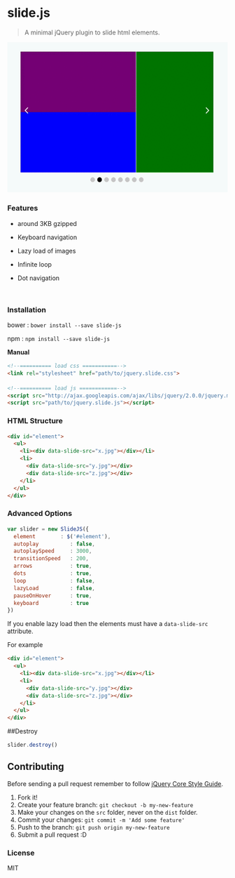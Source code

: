 # slide.js

> A minimal jQuery plugin to slide html elements.



![gif](demo/screen.gif)



### Features

- around 3KB gzipped

- Keyboard navigation

- Lazy load of images

- Infinite loop

- Dot navigation

  ​

### Installation

bower : `bower install --save slide-js`

npm : `npm install --save slide-js`

**Manual**

``` html
<!--========== load css ===========-->
<link rel="stylesheet" href="path/to/jquery.slide.css">

<!--========== load js ============-->
<script src="http://ajax.googleapis.com/ajax/libs/jquery/2.0.0/jquery.min.js"></script>
<script src="path/to/jquery.slide.js"></script>
```

### HTML Structure

``` html
<div id="element">
  <ul>
    <li><div data-slide-src="x.jpg"></div></li>
    <li>
      <div data-slide-src="y.jpg"></div>
      <div data-slide-src="z.jpg"></div>
    </li>
  </ul>
</div>
```

### Advanced Options

``` javascript
var slider = new SlideJS({
  element        : $('#element'),
  autoplay       	: false,
  autoplaySpeed  	: 3000,
  transitionSpeed	: 200,
  arrows			: true,
  dots				: true,
  loop				: false,
  lazyLoad			: false,
  pauseOnHover		: true,
  keyboard			: true
})
```

If you enable lazy load then the elements must have a `data-slide-src` attribute.

For example

``` html
<div id="element">
  <ul>
    <li><div data-slide-src="x.jpg"></div></li>
    <li>
      <div data-slide-src="y.jpg"></div>
      <div data-slide-src="z.jpg"></div>
    </li>
  </ul>
</div>
```

##Destroy

```javascript
slider.destroy()
```

## Contributing

Before sending a pull request remember to follow [jQuery Core Style Guide](http://contribute.jquery.org/style-guide/js/).

1. Fork it!
2. Create your feature branch: `git checkout -b my-new-feature`
3. Make your changes on the `src` folder, never on the `dist` folder.
4. Commit your changes: `git commit -m 'Add some feature'`
5. Push to the branch: `git push origin my-new-feature`
6. Submit a pull request :D

### License

MIT
